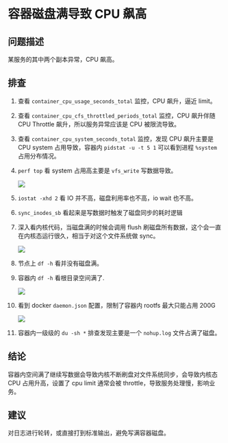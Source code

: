 # 容器磁盘满导致 CPU 飙高

## 问题描述

某服务的其中两个副本异常，CPU 飙高。

## 排查

1. 查看 `container_cpu_usage_seconds_total` 监控，CPU 飙升，逼近 limit。
2. 查看 `container_cpu_cfs_throttled_periods_total` 监控，CPU 飙升伴随 CPU Throttle 飙升，所以服务异常应该是 CPU 被限流导致。
3. 查看 `container_cpu_system_seconds_total` 监控，发现 CPU 飙升主要是 CPU system 占用导致，容器内 `pidstat -u -t 5 1` 可以看到进程 `%system` 占用分布情况。
4. `perf top` 看 system 占用高主要是 `vfs_write` 写数据导致。

   ![](https://image-host-1251893006.cos.ap-chengdu.myqcloud.com/2023%2F09%2F25%2F20230925152714.png)

5. `iostat -xhd 2` 看 IO 并不高，磁盘利用率也不高，io wait 也不高。
6. `sync_inodes_sb` 看起来是写数据时触发了磁盘同步的耗时逻辑
7. 深入看内核代码，当磁盘满的时候会调用 flush 刷磁盘所有数据，这个会一直在内核态运行很久，相当于对这个文件系统做 sync。

   ![](https://image-host-1251893006.cos.ap-chengdu.myqcloud.com/2023%2F09%2F25%2F20230925152724.png)

8. 节点上 `df -h` 看并没有磁盘满。
9. 容器内 `df -h` 看根目录空间满了.

   ![](https://image-host-1251893006.cos.ap-chengdu.myqcloud.com/2023%2F09%2F25%2F20230925152735.png)

10. 看到 docker `daemon.json` 配置，限制了容器内 rootfs 最大只能占用 200G

    ![](https://image-host-1251893006.cos.ap-chengdu.myqcloud.com/2023%2F09%2F25%2F20230925152744.png)

11. 容器内一级级的 `du -sh *` 排查发现主要是一个 `nohup.log` 文件占满了磁盘。


## 结论

容器内空间满了继续写数据会导致内核不断刷盘对文件系统同步，会导致内核态 CPU 占用升高，设置了 cpu limit 通常会被 throttle，导致服务处理慢，影响业务。

## 建议

对日志进行轮转，或直接打到标准输出，避免写满容器磁盘。
